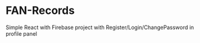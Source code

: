 # FAN-Records
Simple React with Firebase project with Register/Login/ChangePassword in profile panel 
